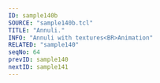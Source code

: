 ```yaml
---
ID: sample140b
SOURCE: "sample140b.tcl"
TITLE: "Annuli."
INFO: "Annuli with textures<BR>Animation"
RELATED: "sample140"
seqNo: 64
prevID: sample140
nextID: sample141
---
```

